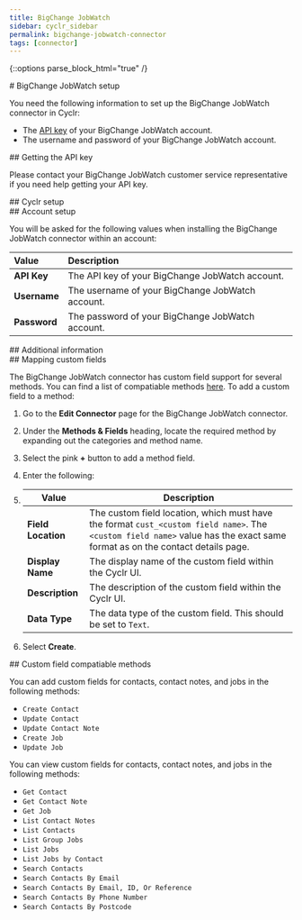 ```yaml
---
title: BigChange JobWatch
sidebar: cyclr_sidebar
permalink: bigchange-jobwatch-connector
tags: [connector]
---
```

{::options parse_block_html="true" /}
<section class="card">
# BigChange JobWatch setup

You need the following information to set up the BigChange JobWatch connector in Cyclr:

- The [API key](#getting-the-api-key) of your BigChange JobWatch account.
- The username and password of your BigChange JobWatch account.

<a name="getting-the-api-key"></a>


</section>
<section class="card">
## Getting the API key

Please contact your BigChange JobWatch customer service representative if you need help getting your API key.


</section>
<section class="card">
## Cyclr setup


</section>
<section class="card">
## Account setup

You will be asked for the following values when installing the BigChange JobWatch connector within an account:

| Value        | Description                                      |
| :----------- | :----------------------------------------------- |
| **API Key**  | The API key of your BigChange JobWatch account.  |
| **Username** | The username of your BigChange JobWatch account. |
| **Password** | The password of your BigChange JobWatch account. |


</section>
<section class="card">
## Additional information


</section>
<section class="card">
## Mapping custom fields

The BigChange JobWatch connector has custom field support for several methods. You can find a list of compatiable methods [here](#custom-field-compatiable-methods). To add a custom field to a method:

1. Go to the **Edit Connector** page for the BigChange JobWatch connector.
2. Under the **Methods & Fields** heading, locate the required method by expanding out the categories and method name.
3. Select the pink **+** button to add a method field.
4. Enter the following:
5. 
   | Value              | Description                                                  |
   | ------------------ | ------------------------------------------------------------ |
   | **Field Location** | The custom field location, which must have the format `cust_<custom field name>`. The `<custom field name>` value has the exact same format as on the contact details page. |
   | **Display Name**   | The display name of the custom field within the Cyclr UI.    |
   | **Description**    | The description of the custom field within the Cyclr UI.     |
   | **Data Type**      | The data type of the custom field. This should be set to `Text`. |
   
5. Select **Create**.

<a name="custom-field-compatiable-methods"></a>


</section>
<section class="card">
## Custom field compatiable methods

You can add custom fields for contacts, contact notes, and jobs in the following methods:

-   `Create Contact`
-   `Update Contact`
-   `Update Contact Note`
-   `Create Job`
-   `Update Job`

You can view custom fields for contacts, contact notes, and jobs in the following methods:

-   `Get Contact`
-   `Get Contact Note`
-   `Get Job`
-   `List Contact Notes`
-   `List Contacts`
-   `List Group Jobs`
-   `List Jobs`
-   `List Jobs by Contact`
-   `Search Contacts`
-   `Search Contacts By Email`
-   `Search Contacts By Email, ID, Or Reference`
-   `Search Contacts By Phone Number`
-   `Search Contacts By Postcode`

</section>
